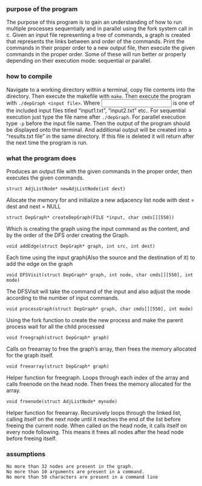 
### purpose of the program

The purpose of this program is to gain an understanding of how to run multiple processes sequentially and in parallel using the fork system call in c. Given an input file representing a tree of commands, a graph is created that represents the links between and order of the commands. Print the commands in their proper order to a new output file, then execute the given commands in the proper order. Some of these will run better or properly depending on their execution mode: sequential or parallel.


### how to compile

Navigate to a working directory within a terminal, copy file contents into the directory. Then execute the makefile with `make`. Then execute the program with `./depGraph <input file>`. Where <input file> is one of the included input files titled “input1.txt”, “input2.txt” etc.. For sequential execution just type the file name after `./depGraph`. For parallel execution type `-p` before the input file name. Then the output of the program should be displayed onto the terminal. And additional output will be created into a “results.txt file” in the same directory. If this file is deleted it will return after the next time the program is run. 


### what the program does
Produces an output file with the given commands in the proper order, then executes the given commands. 

    
`struct AdjListNode* newAdjListNode(int dest)`

Allocate the memory for and initialize a new adjacency list node with dest = dest and next = NULL

`struct DepGraph* createDepGraph(FILE *input, char cmds[][550])`

Which is creating the graph using the input command as the content, and by the order of the DFS order creating the Graph.

`void addEdge(struct DepGraph* graph, int src, int dest)`

Each time using the input graph(Also the source and the destination of it) to add the edge on the graph 

`void DFSVisit(struct DepGraph* graph, int node, char cmds[][550], int mode)`

The DFSVisit will take the command of the input and also adjust the mode according to the number of input commands.

`void processGraph(struct DepGraph* graph, char cmds[][550], int mode)`

Using the fork function to create the new process and make the parent process wait for all the child processed

`void freegraph(struct DepGraph* graph)`

Calls on freearray to free the graph’s array, then frees the memory allocated for the graph itself.

`void freearray(struct DepGraph* graph)`

Helper function for freegraph. Loops through each index of the array and calls freenode on the head node. Then frees the memory allocated for the array.

`void freenode(struct AdjListNode* mynode)`

Helper function for freearray. Recursively loops through the linked list, calling itself on the next node until it reaches the end of the list before freeing the current node. When called on the head node, it calls itself on every node following. This means it frees all nodes after the head node before freeing itself.



### assumptions
    No more than 32 nodes are present in the graph.
    No more than 10 arguments are present in a command.
    No more than 50 characters are present in a command line
